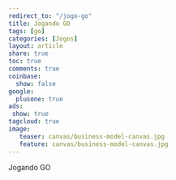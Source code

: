 ```yaml
---
redirect_to: "/jogo-go"
title: Jogando GO
tags: [go]
categories: [Jogos]
layout: article
share: true
toc: true
comments: true
coinbase:
  show: false
google:
  plusone: true
ads:
 show: true
tagcloud: true
image:
   teaser: canvas/business-model-canvas.jpg
   feature: canvas/business-model-canvas.jpg
---
```


Jogando GO

<!--more-->

